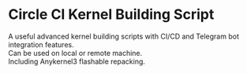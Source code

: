 # Circle CI Kernel Building Script
A useful advanced kernel building scripts with CI/CD and Telegram bot integration features.<br> Can be used on local or remote machine.<br>
Including Anykernel3 flashable repacking.
